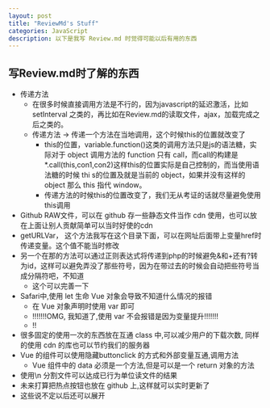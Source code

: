 ```yaml
---
layout: post
title: "ReviewMd's Stuff"
categories: JavaScript
description: 以下是我写 Review.md 时觉得可能以后有用的东西
---
```


## 写Review.md时了解的东西

-   传递方法
    -   在很多时候直接调用方法是不行的，因为javascript的延迟激活，比如 setInterval 之类的，再比如在Review.md的读取文件，ajax，加载完成之后之类的。
    -   传递方法 -> 传递一个方法在当地调用，这个时候this的位置就改变了
        -   this的位置，variable.function()这类的调用方法只是js的语法糖，实际对于 object 调用方法的 function 只有 call，而call的构建是\*.call(this,con1,con2)这样this的位置实际是自己控制的，而当使用语法糖的时候 thi s的位置及就是当前的 object，如果并没有这样的 object 那么 this 指代 window。
        -   传递方法的时候this的位置改变了，我们无从考证的话就尽量避免使用this调用
-   Github RAW文件，可以在 github 存一些静态文件当作 cdn 使用，也可以放在上面让别人贡献简单可以当时好使的cdn
-   getURLVar， 这个方法我写在这个目录下面，可以在网址后面带上变量href时传递变量。这个值不能当时修改
-   另一个在那的方法可以通过正则表达式将传递到php的时候避免&和+还有?转为id，这样可以避免弄没了那些符号，因为在带过去的时候会自动把些符号当成分隔符吧，不知道
    -   这个可以完善一下
-   Safari中,使用 let 生命 Vue 对象会导致不知道什么情况的报错
    -   在 Vue 对象声明时使用 var 即可
    -   !!!!!!!OMG, 我知道了,使用 var 不会报错是因为变量提升!!!!!!!
    -   !!
-   很多固定的使用一次的东西放在互通 class 中,可以减少用户的下载次数, 同样的使用 cdn 的库也可以节约我们的服务器
-   Vue 的组件可以使用隐藏buttonclick 的方式和外部变量互通,调用方法
    -   Vue 组件中的 data 必须是一个方法,但是可以是一个 return 对象的方法
-   使用\\n 分割文件可以达成已行为单位读文件的结果  
-   未来打算把热点按钮也放在 github 上,这样就可以实时更新了
-   这些说不定以后还可以展开
